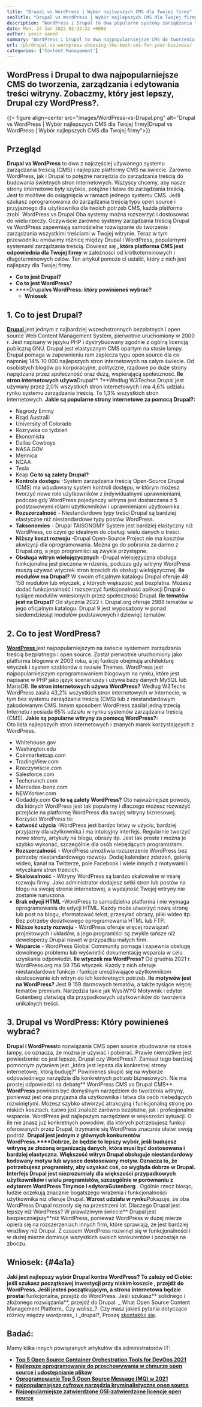 ```yaml
---
title: "Drupal vs WordPress | Wybór najlepszych CMS dla Twojej firmy" 
seoTitle: "Drupal vs WordPress | Wybór najlepszych CMS dla Twojej firmy" 
description: "WordPress i Drupal to dwa popularne systemy zarządzania treścią do tworzenia, zarządzania i edytowania treści. Ten blog pokazuje, który CMS jest najlepszy dla Twojej firmy." 
date: Mon, 24 Jan 2022 02:32:32 +0000
author: yasir saeed
summary: "WordPress i Drupal to dwa najpopularniejsze CMS do tworzenia, zarządzania i edytowania treści witryny. Zobaczmy, który jest lepszy, Drupal czy WordPress?." 
url: /pl/drupal-vs-wordpress-choosing-the-best-cms-for-your-business/
categories: ['Content Management']
---
```


## WordPress i Drupal to dwa najpopularniejsze CMS do tworzenia, zarządzania i edytowania treści witryny. Zobaczmy, który jest lepszy, Drupal czy WordPress?.

{{< figure align=center src="images/WordPress-vs-Drupal.png" alt="Drupal vs WordPress | Wybór najlepszych CMS dla Twojej firmy|Drupal vs WordPress | Wybór najlepszych CMS dla Twojej firmy">}}


## Przegląd
**Drupal vs WordPress** to dwa z najczęściej używanego systemu zarządzania treścią (CMS) i najlepsze platformy CMS na świecie. Zarówno WordPress, jak i Drupal to potężne narzędzia do zarządzania treścią do budowania świetnych stron internetowych. Wszyscy chcemy, aby nasze strony internetowe były szybkie, potężne i łatwe do zarządzania treścią. Jest to możliwe do osiągnięcia w ramach jednego systemu CMS. Jeśli szukasz oprogramowania do zarządzania treścią typu open source i przyjaznego dla użytkownika dla twoich potrzeb CMS, każda platforma zrobi. WordPress vs Drupal Oba systemy można rozszerzyć i dostosować do wielu rzeczy.
Oczywiście zarówno systemy zarządzania treścią Drupal vs WordPress zapewniają samodzielne rozwiązanie do tworzenia i zarządzania wszystkimi treściami w Twojej witrynie. Teraz w tym przewodniku omówimy różnicę między Drupal i WordPress, popularnymi systemami zarządzania treścią. Dowiesz się **, która platforma CMS jest odpowiednia dla Twojej firmy** w zależności od krótkoterminowych i długoterminowych celów. Ten artykuł pomoże ci ustalić, który z nich jest najlepszy dla Twojej firmy.
* **Co to jest Drupal?** 
* **Co to jest WordPress?** 
* ****Drupal**vs WordPress: który powinieneś wybrać?** 
  * **Wniosek** 

## **1. Co to jest Drupal?** 
[ **Drupal** ][1] jest jednym z najbardziej wszechstronnych bezpłatnych i open source Web Content Management System, pierwotnie uruchomiony w 2000 r. Jest napisany w języku PHP i dystrybuowany zgodnie z ogólną licencją publiczną GNU. Drupal jest elastycznym CMS opartym na stosie lampy.
Drupal pomaga w zapewnieniu ram zaplecza typu open source dla co najmniej 14% 10 000 najlepszych stron internetowych na całym świecie. Od osobistych blogów po korporacyjne, polityczne, rządowe po duże strony napędzane przez społeczność oraz dużą, wspierającą społeczność.
**Ile stron internetowych używa**Drupal** ?**Według W3Techsa Drupal jest używany przez 2,0% wszystkich stron internetowych i ma 4,6% udziału rynku systemu zarządzania treścią. To 1,3% wszystkich stron internetowych.
**Jakie są popularne strony internetowe za pomocą Drupal?:**  
  * Nagrody Emmy
  * Rząd Australii
  * University of Colorado
  * Rozrywka co tydzień
  * Ekonomista
  * Dallas Cowboys
  * NASA.GOV
  * Mennica
  * NCAA
  * Tesla
  * Keap
**Co to są zalety Drupal?** [][2]
* **Kontrola dostępu** -System zarządzania treścią Open-Source Drupal (CMS) ma wbudowany system kontroli dostępu, w którym możesz tworzyć nowe role użytkowników z indywidualnymi uprawnieniami, podczas gdy WordPress pojedynczy witryna jest dostarczana z 5 podstawowymi rólami użytkowników i uprawnieniami użytkownika .
* **Rozszerzalność** - Niestandardowe typy treści Drupal są bardziej elastyczne niż niestandardowe typy postów WordPress.
* **Taksonomies** - Drupal TAISONOMY System jest bardziej elastyczny niż WordPress, co czyni go idealnym do obsługi wielu danych o treści.
* **Niższy koszt rozwoju** -Drupal Open-Source Project nie ma kosztów akwizycji dla oprogramowania. Można go do pobrania za darmo z Drupal.org, a jego programiści są zwykle przystępne.
* **Obsługa witryn wielojęzycznych** -Drupal wielojęzyczna obsługa funkcjonalna jest pieczona w rdzeniu, podczas gdy witryny WordPress muszą używać wtyczek stron trzecich do obsługi wielojęzycznej.
**Ile modułów ma Drupal?** W swoim oficjalnym katalogu Drupal oferuje 48 158 modułów lub wtyczek, z których większość jest bezpłatna. Możesz dodać funkcjonalność i rozszerzyć funkcjonalność aplikacji Drupal o tysiące modułów wniesionych przez społeczność Drupal.
**Ile tematów jest na Drupal?** Od stycznia 2022 r. Drupal.org oferuje 2988 tematów w jego oficjalnym katalogu. Drupal 9 jest wyposażony w ponad siedemdziesiąt modułów podstawowych i dziewięć tematów.

## 2. Co to jest WordPress?
[ **WordPress** ][3] jest najpopularniejszym na świecie systemem zarządzania treścią bezpłatnego i open source. Został pierwotnie uruchomiony jako platforma blogowa w 2003 roku, a jej funkcje obejmują architekturę wtyczek i system szablonów o nazwie Themes. WordPress jest najpopularniejszym oprogramowaniem blogowym na rynku, które jest napisane w PHP jako język scenariuszy i używa bazy danych MySQL lub MariaDB.
**Ile stron internetowych używa WordPress?** Według W3Techs WordPress zasila 43,2% wszystkich stron internetowych w Internecie, w tym bez systemu zarządzania treścią (CMS) lub z niestandardowym zakodowanym CMS. Innym sposobem WordPress zasilał jedną trzecią Internetu i posiada 65% udziału w rynku systemów zarządzania treścią (CMS).
**Jakie są popularne witryny za pomocą WordPress?:**  
Oto lista najlepszych stron internetowych i znanych marek korzystających z WordPress.
  * Whitehouse.gov
  * Washington.edu
  * Coinmarketcap.com
  * TradingView.com
  * Rzeczywiście.com
  * Salesforce.com
  * Techcrunch.com
  * Mercedes-benz.com
  * NEWYorker.com
  * Godaddy.com
**Co to są zalety WordPress?** [][4]
Oto najważniejsze powody, dla których WordPress jest tak popularny i dlaczego możesz rozważyć przejście na platformę WordPress dla swojej witryny biznesowej. Korzyści WordPress to:
* **Łatwość użycia** -WordPress jest bardzo łatwy w użyciu, bardziej przyjazny dla użytkownika i ma intuicyjny interfejs. Regularnie tworzyć nowe strony, artykuły na blogu, obrazy itp. Jest tak proste i można je szybko wykonać, szczególnie dla osób niebędących programistami.
* **Rozszerzalność** - WordPress umożliwia rozszerzenie WordPress bez potrzeby niestandardowego rozwoju. Dodaj kalendarz zdarzeń, galerię wideo, kanał na Twitterze, pole Facebook i wiele innych z motywami i wtyczkami stron trzecich.
* **Skalowalność** - Witryny WordPress są bardzo skalowalne w miarę rozwoju firmy. Jako administrator dodajesz setki stron lub postów na blogu na swojej stronie internetowej, a wydajność Twojej witryny nie zostanie naruszona.
* **Brak edycji HTML** -WordPress to samodzielna platforma i nie wymaga oprogramowania do edycji HTML. Każdy może utworzyć nową stronę lub post na blogu, sformatować tekst, przesyłać obrazy, pliki wideo itp. Bez potrzeby dodatkowego oprogramowania HTML lub FTP.
* **Niższe koszty rozwoju** - WordPress oferuje więcej rozwiązań projektowych i układów, a jego programiści są zwykle tańsze niż deweloperzy Drupal nawet w przypadku małych firm.
* **Wsparcie** - WordPress Global Community pomaga i zapewnia obsługę dowolnego problemu lub wyświetlić dokumentację wsparcia w celu uzyskania odpowiedzi. [][5]
**Ile wtyczek ma WordPress?** Od grudnia 2021 r. WordPress.org ma 59 756 wtyczek. Każdy z nich oferuje niestandardowe funkcje i funkcje umożliwiające użytkownikom dostosowanie ich witryn do ich konkretnych potrzeb.
**Ile motywów jest na WordPress?** Jest 9 159 darmowych tematów, a także tysiące więcej tematów premium. Narzędzia takie jak WysiWYG Motywnik i edytor Gutenberg ułatwiają dla przypadkowych użytkowników do tworzenia unikalnych treści.

## 3. Drupal vs WordPress: Który powinieneś wybrać?
**Drupal i WordPress**to rozwiązania CMS open source zbudowane na stosie lampy, co oznacza, że ​​można je używać i pobierać. Prawie niemożliwe jest powiedzenie: co jest lepsze, Drupal czy WordPress?. Zamiast tego bardziej pomocnym pytaniem jest „która jest lepsza dla konkretnej strony internetowej, którą buduję?” Powinieneś skupić się na wyborze odpowiedniego narzędzia dla konkretnych potrzeb biznesowych. Nie ma prostej odpowiedzi na debatę** WordPress CMS vs Drupal CMS**.
**WordPress** powinien być domyślnym narzędziem do tworzenia witryny, ponieważ jest ona przyjazna dla użytkownika i łatwa dla osób niebędących rozwiniętymi. Możesz szybko utworzyć atrakcyjną i funkcjonalną stronę po niskich kosztach. Łatwo jest znaleźć zarówno bezpłatne, jak i profesjonalne wsparcie. WordPress jest najlepszym narzędziem w większości sytuacji. O ile nie znasz już konkretnych powodów, dla których potrzebujesz funkcji oferowanych przez Drupal, trzymanie się WordPress znacznie ułatwi swoją podróż.
**Drupal **jest jednym z głównych konkurentów WordPress.****Dobrze, że będzie to lepszy wybór, jeśli budujesz witrynę ze złożoną organizacją danych, która musi być dostosowana i bardziej elastyczna. Większość witryn Drupal obsługuje niestandardowy kodowany motyw lub wysoce dostosowany motyw. Oznacza to, że potrzebujesz programisty, aby uzyskać coś, co wygląda dobrze w Drupal. Interfejs Drupal jest niezrozumiały dla większości przypadkowych użytkowników i wielu programistów, szczególnie w porównaniu z edytorem WordPress **Tinymce** i edytora**Gutenberg** . Ogólnie rzecz biorąc, ludzie oczekują znacznie bogatszego wrażenia i funkcjonalności użytkownika niż oferuje Drupal.
**Wzrost udziału w rynku**Pokazuje, że oba WordPress Drupal rozrosły się na przestrzeni lat. Dlaczego Drupal jest lepszy niż WordPress? W prawdziwym świecie** Drupal jest bezpieczniejszy**niż WordPress, ponieważ WordPress w dużej mierze opiera się na rozszerzeniach innych firm, które sprawiają, że jest bardziej wrażliwy niż Drupal. Z czasem WordPress rozwinął się w funkcjonalności i w dużej mierze dominuje wszystkich swoich konkurentów i pozostaje na zboczu.

## Wniosek: {#4a1a}

**Jaki jest najlepszy wybór **Drupal** kontra WordPress? **To zależy od Ciebie: jeśli szukasz początkowej** inwestycji przy niskim koszcie **, przejdź do WordPress. Jeśli jesteś** początkującym, a strona internetowa będzie prosta**i funkcjonalna, przejdź do WordPress. Jeśli szukasz** solidnego i złożonego rozwiązania**, przejdź do Drupal.
_ What Open Source Content Management Platform_ Czy wolisz_?. Czy masz jakieś pytania dotyczące różnicy między _wordpress__ i _drupal?, Proszę [skontaktuj się][6].

## Badać:
Mamy kilka innych powiązanych artykułów dla administratorów IT:
* **[Top 5 Open Source Container Orchestration Tools for DevOps 2021][7]** 
* **[Najlepsze oprogramowanie do przechowywania w chmurze open source i udostępnianie plików][8]** 
* **[Oprogramowanie Top 5 Open Source Message (MQ) w 2021][9]** 
* **[najpopularniejsze cyfrowe narzędzia kryminalistyczne open source][10]** 
* **[Najpopularniejsze zatwierdzone OSI-zatwierdzone licencje open source][11]** 



[1]: https://www.drupal.org/
[2]: https://kinsta.com/blog/wordpress-vs-drupal/#drupal-advantages
[3]: https://wordpress.org/
[4]: https://kinsta.com/blog/wordpress-vs-drupal/#wordpress-advantages
[5]: https://kinsta.com/blog/wordpress-vs-drupal/#how-many-plugins-and-themes-does-wordpress-have
[6]: mailto:yasir.saeed@aspose.com
[7]: https://blog.containerize.com/devops/top-5-open-source-container-orchestration-tools-for-devops-in-2021/
[8]: https://products.containerize.com/backup-and-sync/
[9]: https://blog.containerize.com/message-queue-software/top-5-open-source-message-queue-software-in-2021/
[10]: https://blog.containerize.com/digital-forensic-tools/top-5-open-source-digital-forensic-tools-in-2021/
[11]: https://blog.containerize.com/licenses-standards/top-5-most-popular-osi-approved-open-source-licenses-of-2021/
